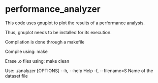 # performance_analyzer
This code uses gnuplot to plot the results of a performance analysis.

Thus, gnuplot needs to be installed for its execution.

Compilation is done through a makefile

Compile using: make

Erase .o files using: make clean

Use: ./analyzer [OPTIONS]
 --h, --help 		 Help
 -f, --filename=S 		 Name of the dataset file
